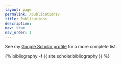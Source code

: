 ```yaml
---
layout: page
permalink: /publications/
title: Publications
description: 
nav: true
nav_order: 1
---
```


See my [Google Scholar profile](https://scholar.google.be/citations?user=d1hglOMAAAAJ&hl=en]) for a more complete list.

<div class="publications">

{% bibliography -f {{ site.scholar.bibliography }} %}

</div>
